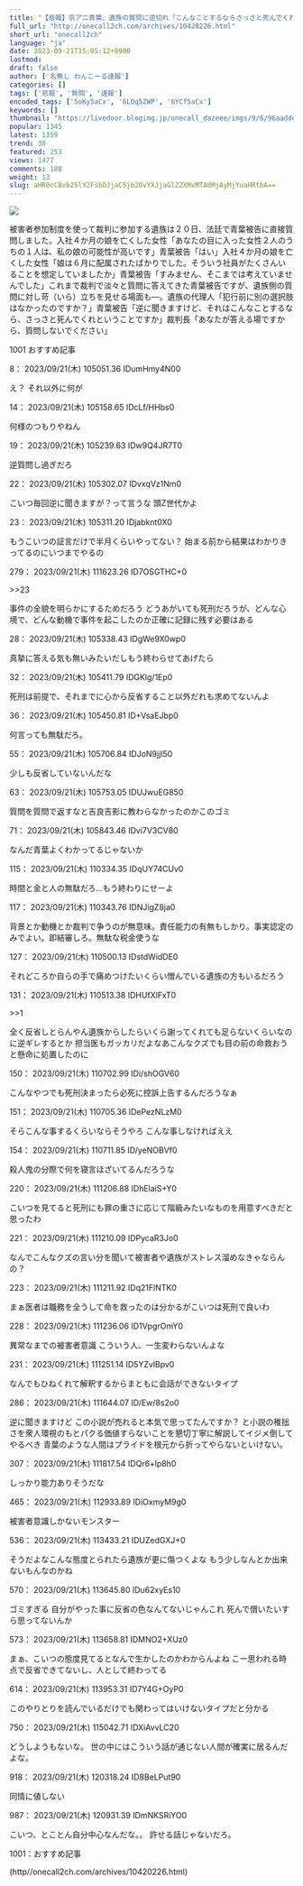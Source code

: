 ```yaml
---
title: "【悲報】京アニ青葉、遺族の質問に逆切れ「こんなことするならさっさと死んでくれということですか？」 "
full_url: "http://onecall2ch.com/archives/10420226.html"
short_url: "onecall2ch"
language: "ja"
date: 2023-09-21T15:05:12+0900
lastmod: 
draft: false
author: ['名無し わんこーる速報']
categories: []
tags: ['悲報', '質問', '速報']
encoded_tags: ['5oKy5aCx', '6LOq5ZWP', '6YCf5aCx']
keywords: []
thumbnail: "https://livedoor.blogimg.jp/onecall_dazeee/imgs/9/6/96aadde2.jpg"
popular: 1345
latest: 1359
trend: 30
featured: 253
views: 1477
comments: 188
weight: 13
slug: aHR0cC8vb25lY2FsbDJjaC5jb20vYXJjaGl2ZXMvMTA0MjAyMjYuaHRtbA==
---
```


![](https://livedoor.blogimg.jp/onecall_dazeee/imgs/9/6/96aadde2.jpg)

<div><p>被害者参加制度を使って裁判に参加する遺族は２０日、法廷で青葉被告に直接質問しました。入社４か月の娘を亡くした女性「あなたの目に入った女性２人のうちの１人は、私の娘の可能性が高いです」青葉被告「はい」入社４か月の娘を亡くした女性「娘は６月に配属されたばかりでした。そういう社員がたくさんいることを想定していましたか」青葉被告「すみません、そこまでは考えていませんでした」これまで裁判で淡々と質問に答えてきた青葉被告ですが、遺族側の質問に対し苛（いら）立ちを見せる場面も―。遺族の代理人「犯行前に別の選択肢はなかったのですか？」青葉被告「逆に聞きますけど、それはこんなことするなら、さっさと死んでくれということですか」裁判長「あなたが答える場ですから、質問しないでください」</p> <p class='name2'> 1001 おすすめ記事</p> <p class='name2'>8： 2023/09/21(木) 105051.36 IDumHmy4N00</p><p class='onecall'> え？ それ以外に何が </p> <p class='name2'>14： 2023/09/21(木) 105158.65 IDcLf/HHbs0</p><p class='onecall'><p> 何様のつもりやねん </p></p> <p class='name2'>19： 2023/09/21(木) 105239.63 IDw9Q4JR7T0</p><p class='onecall'> 逆質問し過ぎだろ </p> <p class='name2'>22： 2023/09/21(木) 105302.07 IDvxqVz1Nm0</p><p class='onecall'> こいつ毎回逆に聞きますが？って言うな 頭Z世代かよ </p> <p class='name2'>23： 2023/09/21(木) 105311.20 IDjabknt0X0</p><p class='onecall'> もうこいつの証言だけで半月くらいやってない？ 始まる前から結果はわかりきってるのにいつまでやるの </p> <p class='name2'>279： 2023/09/21(木) 111623.26 ID7OSGTHC+0</p><p class='onecall'> <p class='anchor'>>>23</p> 事件の全貌を明らかにするためだろう どうあがいても死刑だろうが、どんな心境で、どんな動機で事件を起こしたのか正確に記録に残す必要はある </p> <p class='name2'>28： 2023/09/21(木) 105338.43 IDgWe9X0wp0</p><p class='onecall'><p> 真摯に答える気も無いみたいだしもう終わらせてあげたら </p></p> <p class='name2'>32： 2023/09/21(木) 105411.79 IDGKlg/1Ep0</p><p class='onecall'> 死刑は前提で、それまでに心から反省すること以外だれも求めてないんよ </p> <p class='name2'>36： 2023/09/21(木) 105450.81 ID+VsaEJbp0</p><p class='onecall'> 何言っても無駄だろ。 </p> <p class='name2'>55： 2023/09/21(木) 105706.84 IDJoN9jjI50</p><p class='onecall'><p> 少しも反省していないんだな </p></p> <p class='name2'>63： 2023/09/21(木) 105753.05 IDUJwuEG850</p><p class='onecall'> 質問を質問で返すなと吉良吉影に教わらなかったのかこのゴミ </p> <p class='name2'>71： 2023/09/21(木) 105843.46 IDvi7V3CV80</p><p class='onecall'> なんだ青葉よくわかってるじゃないか </p> <p class='name2'>115： 2023/09/21(木) 110334.35 IDqUY74CUv0</p><p class='onecall'> 時間と金と人の無駄だろ…もう終わりにせーよ </p> <p class='name2'>117： 2023/09/21(木) 110343.76 IDNJigZ8ja0</p><p class='onecall'> 背景とか動機とか裁判で争うのが無意味。責任能力の有無もしかり。事実認定のみでよい。即結審しろ。無駄な税金使うな </p> <p class='name2'>127： 2023/09/21(木) 110500.13 IDstdWidDE0</p><p class='onecall'><p> それどころか自らの手で痛めつけたいくらい憎んでいる遺族の方もいるだろう </p></p> <p class='name2'>131： 2023/09/21(木) 110513.38 IDHUfXlFxT0</p><p class='onecall'> <p class='anchor'>>>1</p> 全く反省しとらんやん遺族からしたらいくら謝ってくれても足らないくらいなのに逆ギレするとか 担当医もガッカリだよなあこんなクズでも目の前の命救おうと懸命に処置したのに </p> <p class='name2'>150： 2023/09/21(木) 110702.99 IDi/shOGV60</p><p class='onecall'> こんなやつでも死刑決まったら必死に控訴上告するんだろうなぁ </p> <p class='name2'>151： 2023/09/21(木) 110705.36 IDePezNLzM0</p><p class='onecall'><p> そらこんな事するくらいならそうやろ こんな事しなければええ </p></p> <p class='name2'>154： 2023/09/21(木) 110711.85 ID/yeNOBVf0</p><p class='onecall'> 殺人鬼の分際で何を寝言ほざいてるんだろうな </p> <p class='name2'>220： 2023/09/21(木) 111206.88 IDhElaiS+Y0</p><p class='onecall'> こいつを見てると死刑にも罪の重さに応じて階級みたいなものを用意すべきだと思ったわ </p> <p class='name2'>221： 2023/09/21(木) 111210.09 IDPycaR3Jo0</p><p class='onecall'><p> なんでこんなクズの言い分を聞いて被害者や遺族がストレス溜めなきゃならんの？ </p></p> <p class='name2'>223： 2023/09/21(木) 111211.92 IDq21FlNTK0</p><p class='onecall'> まぁ医者は職務を全うして命を救ったのは分かるがこいつは死刑で良いわ </p> <p class='name2'>228： 2023/09/21(木) 111236.06 ID1VpgrOmY0</p><p class='onecall'> 異常なまでの被害者意識 こういう人、一生変わらないんよな </p> <p class='name2'>231： 2023/09/21(木) 111251.14 ID5YZvlBpv0</p><p class='onecall'><p> なんでもひねくれて解釈するからまともに会話ができないタイプ </p></p> <p class='name2'>286： 2023/09/21(木) 111644.07 ID/Ew/8s2o0</p><p class='onecall'> 逆に聞きますけど この小説が売れると本気で思ってたんですか？ と小説の稚拙さを衆人環視のもとパクる価値すらないことを懇切丁寧に解説してイジメ倒してやるべき 青葉のような人間はプライドを根元から折ってやらないといけない。 </p> <p class='name2'>307： 2023/09/21(木) 111817.54 IDQr6+lp8h0</p><p class='onecall'> しっかり能力ありそうだな </p> <p class='name2'>465： 2023/09/21(木) 112933.89 IDiOxmyM9g0</p><p class='onecall'><p> 被害者意識しかないモンスター </p></p> <p class='name2'>536： 2023/09/21(木) 113433.21 IDUZedGXJ+0</p><p class='onecall'> そうだよなこんな態度とられたら遺族が更に傷つくよな もう少しなんとか出来ないもんなのかね </p> <p class='name2'>570： 2023/09/21(木) 113645.80 IDu62xyEs10</p><p class='onecall'> ゴミすぎる 自分がやった事に反省の色なんてないじゃんこれ 死んで償いたいすら思ってないんか </p> <p class='name2'>573： 2023/09/21(木) 113658.81 IDMNO2+XUz0</p><p class='onecall'> まぁ、こいつの態度見てるとなんで生かしたのかわからんよね こー思われる時点で反省できてないし、人として終わってる </p> <p class='name2'>614： 2023/09/21(木) 113953.31 ID7Y4G+OyP0</p><p class='onecall'> このやりとりを読んでいるだけでも関わってはいけないタイプだと分かる </p> <p class='name2'>750： 2023/09/21(木) 115042.71 IDXiAvvLC20</p><p class='onecall'><p> どうしようもないな。 世の中にはこういう話が通じない人間が確実に居るんだよな。 </p></p> <p class='name2'>918： 2023/09/21(木) 120318.24 ID8BeLPut90</p><p class='onecall'> 同情に値しない </p> <p class='name2'>987： 2023/09/21(木) 120931.39 IDmNKSRiYO0</p><p class='onecall'><p> こいつ、とことん自分中心なんだな。。 許せる話じゃないだろ。 </p></p> <p class='name2'>1001：おすすめ記事</p> </div>

(http//onecall2ch.com/archives/10420226.html)
